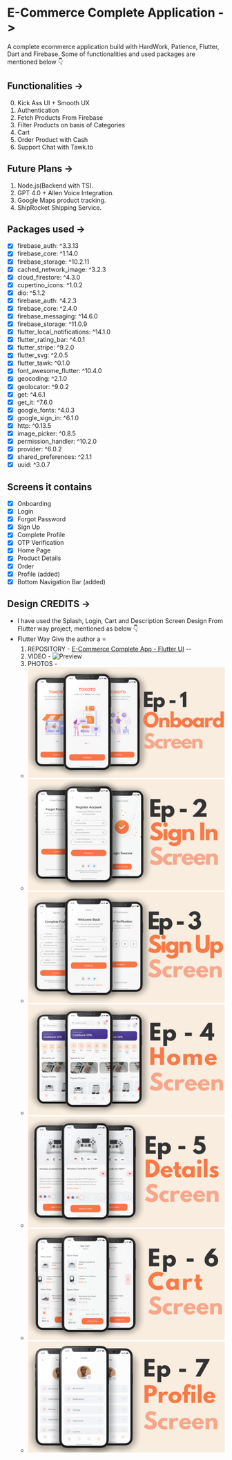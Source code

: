 
# E-Commerce Complete Application ->

A complete ecommerce application build with HardWork, Patience, Flutter, Dart and Firebase.
Some of functionalities and used packages are mentioned below 👇

## Functionalities ->

0. Kick Ass UI + Smooth UX
1. Authentication
2. Fetch Products From Firebase
3. Filter Products on basis of Categories
4. Cart
5. Order Product with Cash
6. Support Chat with Tawk.to

## Future Plans ->

1. Node.js(Backend with TS).
2. GPT 4.0 + Allen Voice Integration.
3. Google Maps product tracking.
4. ShipRocket Shipping Service.

## Packages used ->

- [x]  firebase_auth: ^3.3.13
- [x]  firebase_core: ^1.14.0
- [x]  firebase_storage: ^10.2.11
- [x]  cached_network_image: ^3.2.3
- [x]  cloud_firestore: ^4.3.0
- [x]  cupertino_icons: ^1.0.2
- [x]  dio: ^5.1.2
- [x]  firebase_auth: ^4.2.3
- [x]  firebase_core: ^2.4.0
- [x]  firebase_messaging: ^14.6.0
- [x]  firebase_storage: ^11.0.9
- [x]  flutter_local_notifications: ^14.1.0
- [x]  flutter_rating_bar: ^4.0.1
- [x]  flutter_stripe: ^9.2.0
- [x]  flutter_svg: ^2.0.5
- [x]  flutter_tawk: ^0.1.0
- [x]  font_awesome_flutter: ^10.4.0
- [x]  geocoding: ^2.1.0
- [x]  geolocator: ^9.0.2
- [x]  get: ^4.6.1
- [x]  get_it: ^7.6.0
- [x]  google_fonts: ^4.0.3
- [x]  google_sign_in: ^6.1.0
- [x]  http: ^0.13.5
- [x]  image_picker: ^0.8.5
- [x]  permission_handler: ^10.2.0
- [x]  provider: ^6.0.2
- [x]  shared_preferences: ^2.1.1
- [x]  uuid: ^3.0.7

## Screens it contains

- [x] Onboarding
- [x] Login
- [x] Forgot Password
- [x] Sign Up
- [x] Complete Profile
- [x] OTP Verification
- [x] Home Page
- [x] Product Details
- [x] Order
- [x] Profile (added)
- [x] Bottom Navigation Bar (added)

## Design CREDITS ->

- I have used the Splash, Login, Cart and Description Screen Design From Flutter way project, mentioned as below 👇
- Flutter Way Give the author a ⭐
  1. REPOSITORY - [E-Commerce Complete App - Flutter UI](https://github.com/abuanwar072/E-commerce-Complete-Flutter-UI) --  
  2. VIDEO - ![Preview](/intro.gif)
  3. PHOTOS -
  - ![Preview](/photos/1.png)
  - ![Preview](/photos/2.png)
  - ![Preview](/photos/3.png)
  - ![Preview](/photos/4.png)
  - ![Preview](/photos/5.png)
  - ![Preview](/photos/6.png)
  - ![Preview](/photos/7.png)
